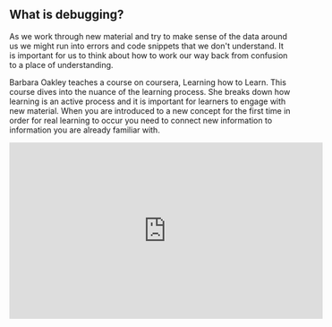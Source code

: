 ## What is debugging?

As we work through new material and try to make sense of the data around us we might run into errors and code snippets that we don't understand. It is important for
us to think about how to work our way back from confusion to a place of understanding. 

Barbara Oakley teaches a course on coursera, Learning how to Learn. This course dives into the nuance of the learning process. She breaks down how learning is an active
process and it is important for learners to engage with new material. When you are introduced to a new concept for the first time in order for real learning to occur you
need to connect new information to information you are already familiar with.

<iframe width="560" height="315" src="https://www.youtube.com/embed/O96fE1E-rf8" frameborder="0" allow="accelerometer; autoplay; encrypted-media; gyroscope; picture-in-picture" allowfullscreen></iframe>
